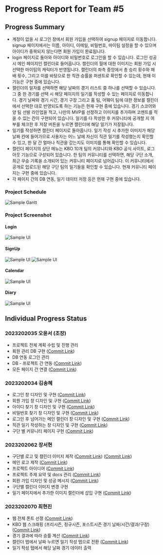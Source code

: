 # Progress Report for Team #5

## Progress Summary 
* 계정이 없을 시 로그인 창에서 회원 가입을 선택하여 signup 페이지로 이동합니다. signup 페이지에서는 이름, 아이디, 이메일, 비밀번호, 마이팀 설정을 할 수 있으며 아이디가 중복되지 않는다면 회원 가입이 완료됩니다.
* login 페이지로 돌아와 아이디와 비밀번호로 로그인을 할 수 있습니다. 로그인 성공 시 메인 페이지인 캘린더로 들어옵니다. 캘린더의 월에 대한 이미지는 회원 가입 시 선택한 마이팀의 캐릭터가 반영됩니다. 캘린더의 좌측 중앙에서 총 승리 횟수와 패배 횟수, 그리고 이를 바탕으로 한 직관 승률을 퍼센트로 확인할 수 있는데, 현재 이 기능은 구현 중에 있습니다.
* 캘린더의 일자를 선택하면 해당 날짜의 경기 리스트 중 하나를 선택할 수 있습니다. 그 중 한 경기를 선택 시 해당 페이지의 일기를 작성할 수 있는 페이지로 이동합니다. 경기 날짜와 경기 시간, 경기 구장 그리고 홈 팀, 어웨이 팀에 대한 정보를 캘린더에서 선택한 대로 반영되도록 하는 기능은 현재 구현 중에 있습니다. 경기 스코어와 양 팀 선발 라인업을 적고, 나만의 MVP를 선정하고 이미지를 추가하며 코멘트를 적을 수 있는 칸이 구현되어 있습니다. 일기를 다 작성한 후 커뮤니티에 공개할 지 여부를 체크한 후 저장 버튼을 누르면 캘린더에 해당 일기가 저장됩니다.
* 일기를 작성하면 캘린더 페이지로 돌아옵니다. 일기 작성 시 추가한 이미지가 해당 날짜 칸에 들어가므로 사용자는 어느 날에 자신이 직관 일기를 작성했는지 확인할 수 있고, 한 달 간 얼마나 직관을 갔는지도 이미지를 통해 확인할 수 있습니다.
* 캘린더 페이지의 상단 메뉴는 KBO 10개 팀의 커뮤니티와 KBO 공식 사이트, 로그아웃 기능으로 구성되어 있습니다. 한 팀의 커뮤니티를 선택하면, 해당 구단 소개, 최근 우승 기록을 소개되어 있는 커뮤니티 페이지로 넘어갑니다. 이 커뮤니티에서 공개로 업로드된 해당 구단 팀의 일기들을 확인할 수 있습니다. 현재 커뮤니티 페이지는 구현 중에 있습니다.
* 각 페이지 간의 DB 연동, 일기 데이터 저장 등은 현재 구현 중에 있습니다.



### Project Schedule
![Sample Gantt](/roadmap.png)



### Project Screenshot
#### Login
![Sample UI](/login_example.png)
#### SignUp
![Sample UI](/signup_update.png)
![Sample UI](/signup_success.png)
#### Calendar
![Sample UI](/calendar_example.jpeg)
#### Diary
![Sample UI](/diary_example.png)



## Individual Progress Status
### 2023202035 오윤서 (조장)
* 프로젝트 전체 계획 수립 및 진행 관리
* 회원 관리 DB 구현 ([Commit Link](https://github.com/choehyeonjin/OSS-YYJ-group5/commit/fbc8e5d98ecb90739eaa44a86e1e850597cbe970))
* DB 연동 로그인 관리
* DB - 프로젝트 간 연동 ([Commit Link](https://github.com/choehyeonjin/OSS-YYJ-group5/commit/fbc8e5d98ecb90739eaa44a86e1e850597cbe970#diff-d7c9c4e37c37bdbf3fd7007e8e5a111ba1cbfecdd20b76f549a385ebc890e552))
* 모든 페이지 간 연결 ([Commit Link](https://github.com/choehyeonjin/OSS-YYJ-group5/commit/fbc8e5d98ecb90739eaa44a86e1e850597cbe970#diff-e8e9eea3276b2de9a74fd257902dc74c846f6fc8653bbddf45d738b71201f93d))

### 2023202034 김송혜
* 로그인 창 디자인 및 구현 ([Commit Link](https://github.com/choehyeonjin/OSS-YYJ-group5/commit/bb0b8d6b2a0d0eef7153e414201cc617b5727171))
* 회원 가입 창 디자인 및 구현 ([Commit Link](https://github.com/choehyeonjin/OSS-YYJ-group5/commit/3a0edad0b6cc1ec1a0e0975e33acf3af476f58b4))
* 아이디 찾기 창 디자인 및 구현 ([Commit Link](https://github.com/choehyeonjin/OSS-YYJ-group5/commit/3a712c69880febe243d51c31867975540fab1242))
* 비밀번호 찾기 창 디자인 및 구현 ([Commit Link](https://github.com/choehyeonjin/OSS-YYJ-group5/commit/7dc27dc8c681ec3885f77f9640223be8b1d2dc4e))
* 로그인 후 넘어가는 메인 캘린더 창 디자인 및 구현 ([Commit Link](https://github.com/choehyeonjin/OSS-YYJ-group5/commit/bb0b8d6b2a0d0eef7153e414201cc617b5727171))
* 직관 일기 작성하는 창 디자인 및 구현 ([Commit Link](https://github.com/choehyeonjin/OSS-YYJ-group5/commit/176b386746e6aedb0677bcfbc2c4bc7d986f989b))
* 구단 별 커뮤니티 페이지 구현 ([Commit Link](https://github.com/choehyeonjin/OSS-YYJ-group5/commit/51912ed3bd0d4d28d623e60a693a2065cac7ae28))

### 2023202062 장서현

* 구단별 로고 및 캘린더 이미지 제작 ([Commit Link](https://github.com/choehyeonjin/OSS-YYJ-group5/commit/f06a221143728f3ae7b36200b38bda833bd98340)) ([Commit Link](https://github.com/choehyeonjin/OSS-YYJ-group5/commit/21d229d01b98b72f6849381cafd092dc33786844))
* 메인 로고 제작 ([Commit Link](https://github.com/choehyeonjin/OSS-YYJ-group5/commit/bb97dbeb46fcdd21d9230b2b6757d7a1584b8e58))
* 프로젝트 아이디어 ([Commit Link](https://github.com/choehyeonjin/OSS-YYJ-group5/commit/c18a962b1f8188a9931396df66fa1df78d527add))
* 프로젝트 주제 요약 및 docs 관리 ([Commit Link](https://github.com/choehyeonjin/OSS-YYJ-group5/commit/8f7669b90589f60cec41669c2665564d48e56015))
* 회원 가입 디자인 및 성공 메시지 ([Commit Link](https://github.com/choehyeonjin/OSS-YYJ-group5/commit/d251a59fa6d32ab63f334271c4b063e30c85cac7))
* 구단별 캘린더 이미지 변경 구현
* 일기 페이지에서 추가한 이미지 캘린더에 삽입 구현 ([Commit Link](https://github.com/choehyeonjin/OSS-YYJ-group5/commit/2b76e03bef55807da8442f877c78382ce4163fdc))

### 2023202070 최현진

* 웹 전체 폰트 선정 ([Commit Link](https://github.com/choehyeonjin/OSS-YYJ-group5/tree/feature/diary-page/font))
* KBO 웹 스크래핑 (프리시즌, 정규시즌, 포스트시즌 경기 날짜/시간/결과/구장) ([Commit Link]())
* 경기 결과에 따라 승률 계산 ([Commit Link]())
* 캘린더 탭에서 날짜 누르면 일기 작성 탭으로 전환 ([Commit Link](https://github.com/choehyeonjin/OSS-YYJ-group5/blob/feature/diary-page/diary.html))
* 일기 작성 탭에서 해당 날짜 경기 데이터 출력
